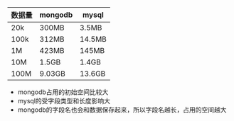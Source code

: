数据量 | mongodb | mysql
--- | --- | ---
20k | 300MB | 3.5MB
100k | 312MB | 14.5MB
1M | 423MB | 145MB
10M | 1.5GB | 1.4GB
100M | 9.03GB | 13.6GB

+ mongodb占用的初始空间比较大
+ mysql的受字段类型和长度影响大
+ mongodb的字段名也会和数据保存起来，所以字段名越长，占用的空间越大